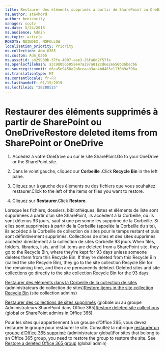 ```yaml
---
title: Restaurer des éléments supprimés à partir de SharePoint ou OneDrive
ms.author: stevhord
author: bentoncity
manager: scotv
ms.date: 5/24/2018
ms.audience: Admin
ms.topic: article
ROBOTS: NOINDEX, NOFOLLOW
localization_priority: Priority
ms.collection: Adm_O365
ms.custom: Adm_O365
ms.assetid: ab29939b-37fe-4007-aae3-26fa6d2f57fa
ms.openlocfilehash: a3c980565059e47a297a812cd6e2e656b36becb6
ms.sourcegitcommit: d6ea5e9458a2b8ceaab3ac4bd483e1130b9a398a
ms.translationtype: MT
ms.contentlocale: fr-FR
ms.lasthandoff: 01/15/2019
ms.locfileid: "28288525"
---
```

# <a name="restore-deleted-items-from-sharepoint-or-onedrive"></a><span data-ttu-id="039eb-102">Restaurer des éléments supprimés à partir de SharePoint ou OneDrive</span><span class="sxs-lookup"><span data-stu-id="039eb-102">Restore deleted items from SharePoint or OneDrive</span></span>

1. <span data-ttu-id="039eb-103">Accédez à votre OneDrive ou sur le site SharePoint.</span><span class="sxs-lookup"><span data-stu-id="039eb-103">Go to your OneDrive or the SharePoint site.</span></span>
    
2. <span data-ttu-id="039eb-104">Dans le volet gauche, cliquez sur **Corbeille** .</span><span class="sxs-lookup"><span data-stu-id="039eb-104">Click **Recycle Bin** in the left pane.</span></span> 
    
3. <span data-ttu-id="039eb-105">Cliquez sur à gauche des éléments ou des fichiers que vous souhaitez restaurer.</span><span class="sxs-lookup"><span data-stu-id="039eb-105">Click to the left of the items or files you want to restore.</span></span>
    
4. <span data-ttu-id="039eb-106">Cliquez sur **Restaurer**.</span><span class="sxs-lookup"><span data-stu-id="039eb-106">Click **Restore**.</span></span> 
    
<span data-ttu-id="039eb-p101">Lorsque les fichiers, dossiers, bibliothèques, listes et éléments de liste sont supprimées à partir d’un site SharePoint, ils accèdent à la Corbeille, où ils sont détenus 93 jours, sauf si une personne les supprime de la Corbeille. Si elles sont supprimées à partir de la Corbeille (appelée la Corbeille du site), ils accédez à la Corbeille de collection de sites pour le temps restant et puis sont définitivement supprimés. Collections de sites et des sites supprimés accédez directement à la collection de sites Corbeille 93 jours.</span><span class="sxs-lookup"><span data-stu-id="039eb-p101">When files, folders, libraries, lists, and list items are deleted from a SharePoint site, they go to the Recycle Bin, where they're kept for 93 days unless someone deletes them from this Recycle Bin. If they're deleted from this Recycle Bin (called the site Recycle Bin), they go to the site collection Recycle Bin for the remaining time, and then are permanently deleted. Deleted sites and site collections go directly to the site collection Recycle Bin for the 93 days.</span></span>
  
<span data-ttu-id="039eb-110">[Restaurer des éléments dans la Corbeille de la collection de sites](https://go.microsoft.com/fwlink/?linkid=867800) (administrateurs de collection de sites)</span><span class="sxs-lookup"><span data-stu-id="039eb-110">[Restore items in the site collection Recycle Bin](https://go.microsoft.com/fwlink/?linkid=867800) (site collection admins)</span></span> 
  
<span data-ttu-id="039eb-111">[Restaurer des collections de sites supprimés](https://go.microsoft.com/fwlink/?linkid=867660) (globale ou au groupe Administrateurs SharePoint dans Office 365)</span><span class="sxs-lookup"><span data-stu-id="039eb-111">[Restore deleted site collections](https://go.microsoft.com/fwlink/?linkid=867660) (global or SharePoint admins in Office 365)</span></span> 
  
<span data-ttu-id="039eb-p102">Pour les sites qui appartiennent à un groupe d’Office 365, vous devez restaurer le groupe pour restaurer le site. Consultez la rubrique [restaurer un groupe d’Office 365 supprimé](https://go.microsoft.com/fwlink/?linkid=867802) (administrateur global)</span><span class="sxs-lookup"><span data-stu-id="039eb-p102">For sites that belong to an Office 365 group, you need to restore the group to restore the site. See [Restore a deleted Office 365 group](https://go.microsoft.com/fwlink/?linkid=867802) (global admin)</span></span> 
  


